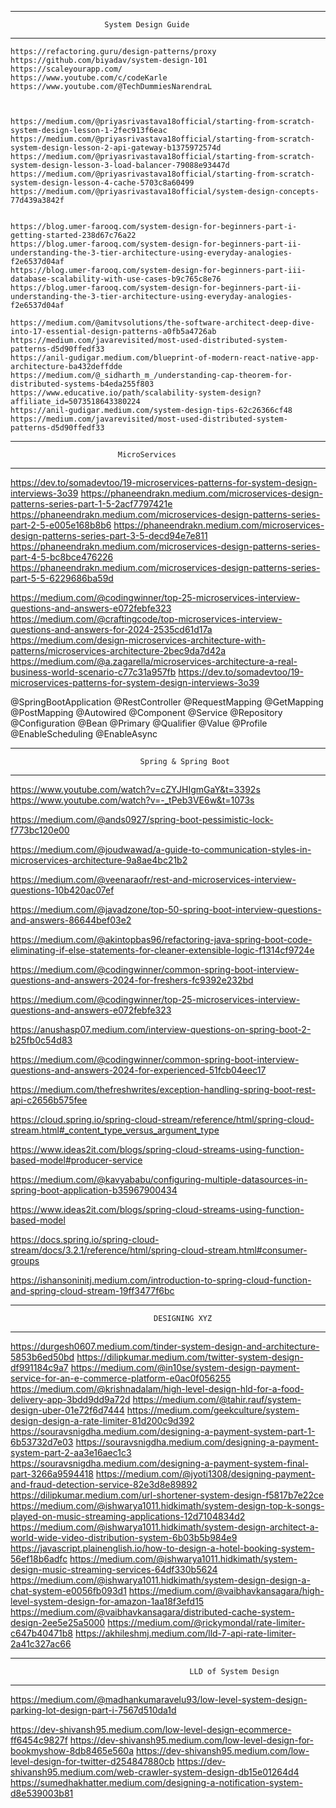 **************************************************************************************************************
                         System Design Guide 
**************************************************************************************************************
   
    https://refactoring.guru/design-patterns/proxy
    https://github.com/biyadav/system-design-101
    https://scaleyourapp.com/
    https://www.youtube.com/c/codeKarle
    https://www.youtube.com/@TechDummiesNarendraL



    https://medium.com/@priyasrivastava18official/starting-from-scratch-system-design-lesson-1-2fec913f6eac
    https://medium.com/@priyasrivastava18official/starting-from-scratch-system-design-lesson-2-api-gateway-b1375972574d
    https://medium.com/@priyasrivastava18official/starting-from-scratch-system-design-lesson-3-load-balancer-79088e93447d
    https://medium.com/@priyasrivastava18official/starting-from-scratch-system-design-lesson-4-cache-5703c8a60499
    https://medium.com/@priyasrivastava18official/system-design-concepts-77d439a3842f


    https://blog.umer-farooq.com/system-design-for-beginners-part-i-getting-started-238d67c76a22
    https://blog.umer-farooq.com/system-design-for-beginners-part-ii-understanding-the-3-tier-architecture-using-everyday-analogies-f2e6537d04af
    https://blog.umer-farooq.com/system-design-for-beginners-part-iii-database-scalability-with-use-cases-b9c765c8e76
    https://blog.umer-farooq.com/system-design-for-beginners-part-ii-understanding-the-3-tier-architecture-using-everyday-analogies-f2e6537d04af

    https://medium.com/@amitvsolutions/the-software-architect-deep-dive-into-17-essential-design-patterns-a0fb5a4726ab
    https://medium.com/javarevisited/most-used-distributed-system-patterns-d5d90ffedf33
    https://anil-gudigar.medium.com/blueprint-of-modern-react-native-app-architecture-ba432deffdde
    https://medium.com/@_sidharth_m_/understanding-cap-theorem-for-distributed-systems-b4eda255f803
    https://www.educative.io/path/scalability-system-design?affiliate_id=5073518643380224
    https://anil-gudigar.medium.com/system-design-tips-62c26366cf48
    https://medium.com/javarevisited/most-used-distributed-system-patterns-d5d90ffedf33




**************************************************************************************************************
                            MicroServices
**************************************************************************************************************

   https://dev.to/somadevtoo/19-microservices-patterns-for-system-design-interviews-3o39
   https://phaneendrakn.medium.com/microservices-design-patterns-series-part-1-5-2acf7797421e
   https://phaneendrakn.medium.com/microservices-design-patterns-series-part-2-5-e005e168b8b6
   https://phaneendrakn.medium.com/microservices-design-patterns-series-part-3-5-decd94e7e811
   https://phaneendrakn.medium.com/microservices-design-patterns-series-part-4-5-bc8bce476226
   https://phaneendrakn.medium.com/microservices-design-patterns-series-part-5-5-6229686ba59d

   https://medium.com/@codingwinner/top-25-microservices-interview-questions-and-answers-e072febfe323
   https://medium.com/@craftingcode/top-microservices-interview-questions-and-answers-for-2024-2535cd61d17a
   https://medium.com/design-microservices-architecture-with-patterns/microservices-architecture-2bec9da7d42a
   https://medium.com/@a.zagarella/microservices-architecture-a-real-business-world-scenario-c77c31a957fb
   https://dev.to/somadevtoo/19-microservices-patterns-for-system-design-interviews-3o39

@SpringBootApplication
 @RestController
 @RequestMapping
 @GetMapping
 @PostMapping
 @Autowired
 @Component
 @Service
 @Repository
 @Configuration
 @Bean
 @Primary
 @Qualifier
 @Value
 @Profile
 @EnableScheduling
 @EnableAsync



************************************************************************************************************************************

                                 Spring & Spring Boot 
************************************************************************************************************************************

   https://www.youtube.com/watch?v=cZYJHIgmGaY&t=3392s
   https://www.youtube.com/watch?v=-_tPeb3VE6w&t=1073s

   https://medium.com/@ands0927/spring-boot-pessimistic-lock-f773bc120e00


   https://medium.com/@joudwawad/a-guide-to-communication-styles-in-microservices-architecture-9a8ae4bc21b2
   
   https://medium.com/@veenaraofr/rest-and-microservices-interview-questions-10b420ac07ef
   
   https://medium.com/@javadzone/top-50-spring-boot-interview-questions-and-answers-86644bef03e2
   
   https://medium.com/@akintopbas96/refactoring-java-spring-boot-code-eliminating-if-else-statements-for-cleaner-extensible-logic-f1314cf9724e
   
   https://medium.com/@codingwinner/common-spring-boot-interview-questions-and-answers-2024-for-freshers-fc9392e232bd
   
   https://medium.com/@codingwinner/top-25-microservices-interview-questions-and-answers-e072febfe323
   
   https://anushasp07.medium.com/interview-questions-on-spring-boot-2-b25fb0c54d83
   
   https://medium.com/@codingwinner/common-spring-boot-interview-questions-and-answers-2024-for-experienced-51fcb04eec17
   
   https://medium.com/thefreshwrites/exception-handling-spring-boot-rest-api-c2656b575fee
   
   https://cloud.spring.io/spring-cloud-stream/reference/html/spring-cloud-stream.html#_content_type_versus_argument_type
   
   https://www.ideas2it.com/blogs/spring-cloud-streams-using-function-based-model#producer-service
   
   https://medium.com/@kavyababu/configuring-multiple-datasources-in-spring-boot-application-b35967900434
   
   https://www.ideas2it.com/blogs/spring-cloud-streams-using-function-based-model
   
   https://docs.spring.io/spring-cloud-stream/docs/3.2.1/reference/html/spring-cloud-stream.html#consumer-groups
   
   https://ishansoninitj.medium.com/introduction-to-spring-cloud-function-and-spring-cloud-stream-19ff3477f6bc


*********************************************************************************************************************
                                    DESIGNING XYZ
*********************************************************************************************************************
  https://durgesh0607.medium.com/tinder-system-design-and-architecture-5853b6ed50bd
  https://dilipkumar.medium.com/twitter-system-design-df991184c9a7
  https://medium.com/@in10se/system-design-payment-service-for-an-e-commerce-platform-e0ac0f056255
  https://medium.com/@krishnadalam/high-level-design-hld-for-a-food-delivery-app-3bdd9dd9a72d
  https://medium.com/@tahir.rauf/system-design-uber-01e72f6d7444
  https://medium.com/geekculture/system-design-design-a-rate-limiter-81d200c9d392
  https://souravsnigdha.medium.com/designing-a-payment-system-part-1-6b53732d7e03
  https://souravsnigdha.medium.com/designing-a-payment-system-part-2-aa3e16aec1c3
  https://souravsnigdha.medium.com/designing-a-payment-system-final-part-3266a9594418
  https://medium.com/@jyoti1308/designing-payment-and-fraud-detection-service-82e3d8e89892
  https://dilipkumar.medium.com/url-shortener-system-design-f5817b7e22ce
  https://medium.com/@ishwarya1011.hidkimath/system-design-top-k-songs-played-on-music-streaming-applications-12d7104834d2
  https://medium.com/@ishwarya1011.hidkimath/system-design-architect-a-world-wide-video-distribution-system-6b03b5b984e9
  https://javascript.plainenglish.io/how-to-design-a-hotel-booking-system-56ef18b6adfc
  https://medium.com/@ishwarya1011.hidkimath/system-design-music-streaming-services-64df330b5624
  https://medium.com/@ishwarya1011.hidkimath/system-design-design-a-chat-system-e0056fb093d1
  https://medium.com/@vaibhavkansagara/high-level-system-design-for-amazon-1aa18f3efd15
  https://medium.com/@vaibhavkansagara/distributed-cache-system-design-2ee5e25a5000
  https://medium.com/@rickymondal/rate-limiter-c647b40471b8
  https://akhileshmj.medium.com/lld-7-api-rate-limiter-2a41c327ac66















************************************************************************************************************************
                                            LLD of System Design 
*************************************************************************************************************************

  https://medium.com/@madhankumaravelu93/low-level-system-design-parking-lot-design-part-i-7567d510da1d

  https://dev-shivansh95.medium.com/low-level-design-ecommerce-ff6454c9827f
  https://dev-shivansh95.medium.com/low-level-design-for-bookmyshow-8db8465e560a
  https://dev-shivansh95.medium.com/low-level-design-for-twitter-d254847880cb
  https://dev-shivansh95.medium.com/web-crawler-system-design-db15e01264d4
  https://sumedhakhatter.medium.com/designing-a-notification-system-d8e539003b81


